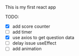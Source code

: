 This is my first react app

TODO:  
- [x] add score counter   
- [ ] add timer   
- [x] use axios to get question data 
- [ ] delay issue useEffect
- [ ] add animation